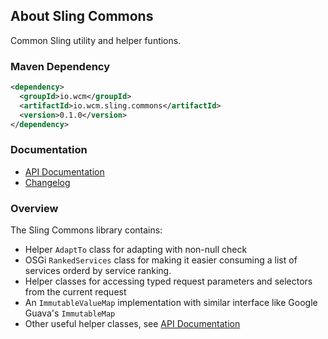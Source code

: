 ## About Sling Commons

Common Sling utility and helper funtions.

### Maven Dependency

```xml
<dependency>
  <groupId>io.wcm</groupId>
  <artifactId>io.wcm.sling.commons</artifactId>
  <version>0.1.0</version>
</dependency>
```

### Documentation

* [API Documentation][apidocs]
* [Changelog][changelog]


### Overview

The Sling Commons library contains:

* Helper `AdaptTo` class for adapting with non-null check
* OSGi `RankedServices` class for making it easier consuming a list of services orderd by service ranking.
* Helper classes for accessing typed request parameters and selectors from the current request
* An `ImmutableValueMap` implementation with similar interface like Google Guava's `ImmutableMap`
* Other useful helper classes, see [API Documentation][apidocs]


[apidocs]: apidocs/
[changelog]: changes-report.html

